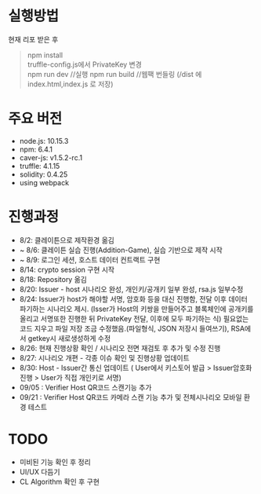# 실행방법
현재 리포 받은 후 
> npm install <br>
> truffle-config.js에서 PrivateKey 변경 <br>
> npm run dev //실행
> npm run build //웹팩 번들링 (/dist 에 index.html,index.js 로 저장)

# 주요 버전
- node.js: 10.15.3
- npm: 6.4.1
- caver-js: v1.5.2-rc.1
- truffle: 4.1.15
- solidity: 0.4.25
- using webpack


# 진행과정
- 8/2: 클레이튼으로 제작환경 옮김
- ~ 8/6: 클레이튼 실습 진행(Addition-Game), 실습 기반으로 제작 시작
- ~ 8/9: 로그인 세션, 호스트 데이터 컨트랙트 구현
- 8/14: crypto session 구현 시작 
- 8/18: Repository 옮김
- 8/20: Issuer - host 시나리오 완성, 개인키/공개키 일부 완성, rsa.js 일부수정
- 8/24: Issuer가 host가 해야할 서명, 암호화 등을 대신 진행함, 전달 이후 데이터 파기하는 시나리오 제시.
        (Isser가 Host의 키쌍을 만들어주고 블록체인에 공개키를 올리고 서명또한 진행한 뒤 PrivateKey 전달, 이후에 모두 파기하는 식)
        필요없는 코드 지우고 파일 저장 조금 수정했음.(파일형식, JSON 저장시 들여쓰기), RSA에서 getkey시 새로생성하게 수정
- 8/26: 현재 진행상황 확인 / 시나리오 전면 재검토 후 추가 및 수정 진행
- 8/27: 시나리오 개편 - 각종 이슈 확인 및 진행상황 업데이트
- 8/30: Host - Issuer간 통신 업데이트 ( User에서 키스토어 발급 > Issuer암호화 진행 > User가 직접 개인키로 서명)
- 09/05 : Verifier  Host QR코드 스캔기능 추가 
- 09/21 : Verifier  Host QR코드 카메라 스캔 기능 추가 및 전체시나리오 모바일 환경 테스트


# TODO
- 미비된 기능 확인 후 정리
- UI/UX 다듬기
- CL Algorithm 확인 후 구현
